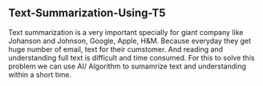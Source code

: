  ## Text-Summarization-Using-T5
 Text summarization is a very important specially for giant company like Johanson and Johnson, Google, Apple, H&M. Because everyday they get huge number of email, text for 
 their cumstomer. And reading and understanding full text is difficult and time consumed. For this to solve this problem we can use AI/ Algorithm to sumamrize text and 
 understanding within a short time.
